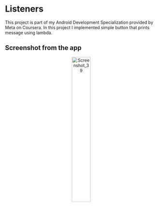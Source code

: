 # Listeners
This project is part of my Android Development Specialization provided by Meta on Coursera. In this project I implemented simple button that prints message using lambda.
## Screenshot from the app
<div  align="center">
<img width="35%" alt="Screenshot_39" src="https://user-images.githubusercontent.com/92806557/236566873-d2f22d2f-cee8-47dd-8af7-5d8c0414420b.png">
</div>
